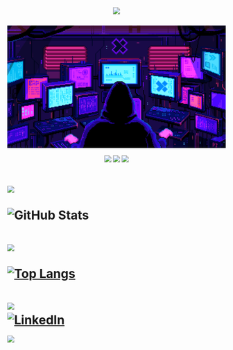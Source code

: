 <h1 align="center">
<img src="https://readme-typing-svg.herokuapp.com/?font=VT323&size=35&center=true&color=00000&vCenter=true&width=500&height=70&duration=4000&lines=Bem+vindo+ao+meu+Git+Hub+!!!😁" />
</h1>

<p align="center">
 <img width=700px src="dev.gif">
</p align="center">


<p align="center">
 
 <img src="https://badges.pufler.dev/visits/RogerCabralSilva/RogerCabralSilva"/> 
 <!-- <img src="https://badges.pufler.dev/years/ritik307"/> -->
 <img src="https://badges.pufler.dev/repos/RogerCabralSilva"/>
 <img src="https://badges.pufler.dev/commits/monthly/RogerCabralSilva" />

</p>
<h1 align="left">
  <div align="left">
<img src="https://readme-typing-svg.herokuapp.com/?font=VT323&size=35&left=true&color=00000&vCenter=true&width=500&height=70&duration=4000&lines=Status" />
  </div>
  
  ![GitHub Stats](https://github-readme-stats.vercel.app/api?username=RogerCabralSilva&show_icons=true&theme=github_dark)

</h1>

  
<h1 align="left">
  <div align="left">
<img src="https://readme-typing-svg.herokuapp.com/?font=VT323&size=35&left=true&color=00000&vCenter=true&width=500&height=70&duration=4000&lines=Linguagens+mais+usadas" />
  </div>
  
[![Top Langs](https://github-readme-stats.vercel.app/api/top-langs/?username=RogerCabralSilva&layout=compact&theme=github_dark)](https://github.com/RogerCabralSilva)
</h1>


<h1 align="left">
<img src="https://readme-typing-svg.herokuapp.com/?font=VT323&size=35&left=true&color=00000&vCenter=true&width=500&height=70&lines=LINKEDIN" />
  <div align="left">
 <a href="https://www.linkedin.com/in/roger-cabral-silva-7a386b2b1/" target="_blank">
        <img src="https://img.shields.io/badge/LinkedIn-0077b5?style=for-the-badge&logo=linkedin&logoColor=white" alt="LinkedIn" />
  </a>
  </div>
</h1>

[![](https://visitcount.itsvg.in/api?id=DuduCitizen&label=Profile%20Views&color=11&icon=5&pretty=false)](https://visitcount.itsvg.in)

